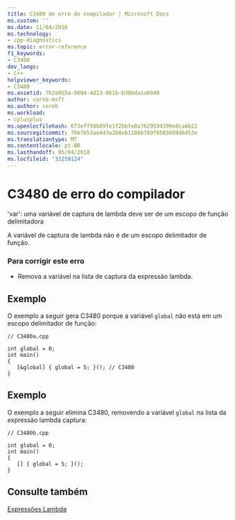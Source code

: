 ```yaml
---
title: C3480 de erro do compilador | Microsoft Docs
ms.custom: ''
ms.date: 11/04/2016
ms.technology:
- cpp-diagnostics
ms.topic: error-reference
f1_keywords:
- C3480
dev_langs:
- C++
helpviewer_keywords:
- C3480
ms.assetid: 7b2e055a-9604-4d13-861b-b38bda1a6940
author: corob-msft
ms.author: corob
ms.workload:
- cplusplus
ms.openlocfilehash: 673eff58b09fe1f2bbfe8a7629594399e8ca6b22
ms.sourcegitcommit: 76b7653ae443a2b8eb1186b789f8503609d6453e
ms.translationtype: MT
ms.contentlocale: pt-BR
ms.lasthandoff: 05/04/2018
ms.locfileid: "33259124"
---
```

# <a name="compiler-error-c3480"></a>C3480 de erro do compilador
'var': uma variável de captura de lambda deve ser de um escopo de função delimitadora  
  
 A variável de captura de lambda não é de um escopo delimitador de função.  
  
### <a name="to-correct-this-error"></a>Para corrigir este erro  
  
-   Remova a variável na lista de captura da expressão lambda.  
  
## <a name="example"></a>Exemplo  
 O exemplo a seguir gera C3480 porque a variável `global` não está em um escopo delimitador de função:  
  
```  
// C3480a.cpp  
  
int global = 0;  
int main()  
{  
   [&global] { global = 5; }(); // C3480  
}  
```  
  
## <a name="example"></a>Exemplo  
 O exemplo a seguir elimina C3480, removendo a variável `global` na lista da expressão lambda captura:  
  
```  
// C3480b.cpp  
  
int global = 0;  
int main()  
{  
   [] { global = 5; }();  
}  
```  
  
## <a name="see-also"></a>Consulte também  
 [Expressões Lambda](../../cpp/lambda-expressions-in-cpp.md)